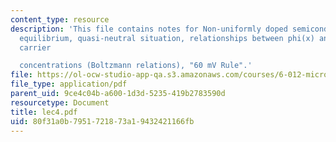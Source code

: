 ```yaml
---
content_type: resource
description: 'This file contains notes for Non-uniformly doped semiconductor in thermal
  equilibrium, quasi-neutral situation, relationships between phi(x) and equilibrium
  carrier

  concentrations (Boltzmann relations), "60 mV Rule".'
file: https://ol-ocw-studio-app-qa.s3.amazonaws.com/courses/6-012-microelectronic-devices-and-circuits-fall-2005/80f31a0b7951721873a19432421166fb_lec4.pdf
file_type: application/pdf
parent_uid: 9ce4c04b-a600-1d3d-5235-419b2783590d
resourcetype: Document
title: lec4.pdf
uid: 80f31a0b-7951-7218-73a1-9432421166fb
---
```

